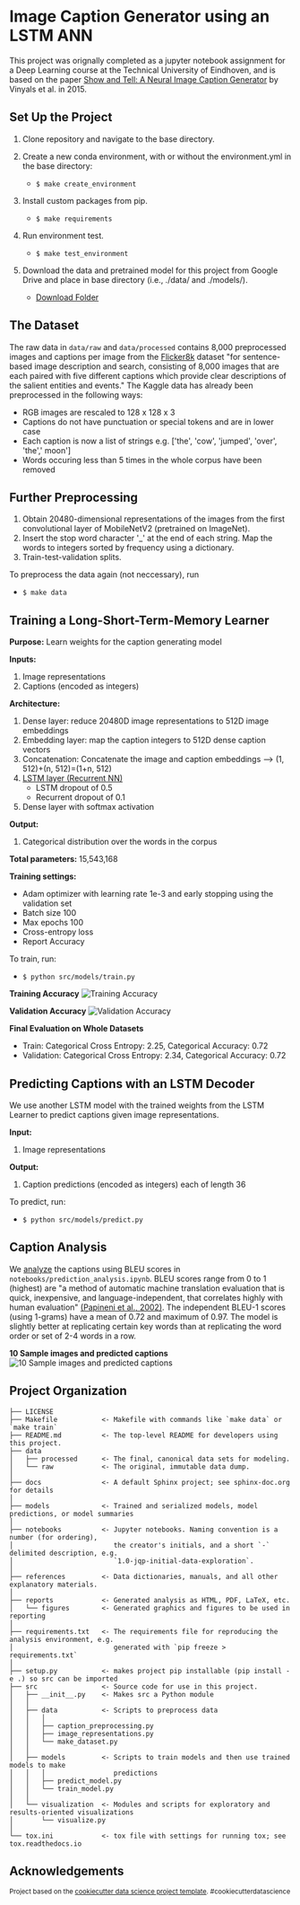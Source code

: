 Image Caption Generator using an LSTM ANN
==============================

This project was orignally completed as a jupyter notebook assignment for a Deep Learning course at the Technical University of Eindhoven, and is based on the paper [Show and Tell: A Neural Image Caption Generator](https://arxiv.org/abs/1411.4555) by Vinyals et al. in 2015.

Set Up the Project
------------
1. Clone repository and navigate to the base directory. 

2. Create a new conda environment, with or without the environment.yml in the base directory:
    - ```$ make create_environment```

3. Install custom packages from pip.
    - ```$ make requirements```

4. Run environment test.
    - ```$ make test_environment```

5. Download the data and pretrained model for this project from Google Drive and place in base directory (i.e., ./data/ and ./models/). 
    - [Download Folder](https://drive.google.com/drive/folders/1s2X-gJgibEo6AVff9HqgqJ_1EkIkFrua?usp=sharing)


The Dataset
------------
The raw data in ```data/raw``` and ```data/processed``` contains 8,000 preprocessed images and captions per image from the [Flicker8k](https://www.kaggle.com/adityajn105/flickr8k/activity) dataset "for sentence-based image description and search, consisting of 8,000 images that are each paired with five different captions which provide clear descriptions of the salient entities and events." The Kaggle data has already been preprocessed in the following ways:
- RGB images are rescaled to 128 x 128 x 3
- Captions do not have punctuation or special tokens and are in lower case
- Each caption is now a list of strings e.g. ['the', 'cow', 'jumped', 'over', 'the',' moon']
- Words occuring less than 5 times in the whole corpus have been removed

Further Preprocessing
------------
1. Obtain 20480-dimensional representations of the images from the first convolutional layer of MobileNetV2 (pretrained on ImageNet).
2. Insert the stop word character '_' at the end of each string. Map the words to integers sorted by frequency using a dictionary.
3. Train-test-validation splits.

To preprocess the data again (not neccessary), run 
- ```$ make data```

Training a Long-Short-Term-Memory Learner
------------
**Purpose:** Learn weights for the caption generating model 

**Inputs:**
1. Image representations
2. Captions (encoded as integers)

**Architecture:**
1. Dense layer: reduce 20480D image representations to 512D image embeddings
2. Embedding layer: map the caption integers to 512D dense caption vectors
3. Concatenation: Concatenate the image and caption embeddings --> (1, 512)+(n, 512)=(1+n, 512)
4. [LSTM layer (Recurrent NN)](https://www.bioinf.jku.at/publications/older/2604.pdf) 
   - LSTM dropout of 0.5
   - Recurrent dropout of 0.1
5. Dense layer with softmax activation

**Output:**
1. Categorical distribution over the words in the corpus

**Total parameters:** 15,543,168

**Training settings:**
- Adam optimizer with learning rate 1e-3 and early stopping using the validation set
- Batch size 100
- Max epochs 100
- Cross-entropy loss
- Report Accuracy

To train, run:
- ```$ python src/models/train.py```

**Training Accuracy**
![Training Accuracy](https://github.com/elizastarr/image_caption_generator/blob/master/reports/figures/LSTM_learner_training_accuracy.svg?raw=true)

**Validation Accuracy**
![Validation Accuracy](https://github.com/elizastarr/image_caption_generator/blob/master/reports/figures/LSTM_learner_validation_accuracy.svg?raw=true)

**Final Evaluation on Whole Datasets** 
- Train: Categorical Cross Entropy: 2.25, Categorical Accuracy: 0.72
- Validation: Categorical Cross Entropy: 2.34, Categorical Accuracy: 0.72

Predicting Captions with an LSTM Decoder
------------
We use another LSTM model with the trained weights from the LSTM Learner to predict captions given image representations. 

**Input:**
1. Image representations

**Output:**
1. Caption predictions (encoded as integers) each of length 36


To predict, run:
- ```$ python src/models/predict.py```

Caption Analysis
------------
We [analyze](https://github.com/elizastarr/image_caption_generator/blob/master/reports/prediction_analysis.pdf) the captions using BLEU scores in `notebooks/prediction_analysis.ipynb`. BLEU scores range from 0 to 1 (highest) are "a method of automatic machine translation evaluation that is quick, inexpensive, and language-independent, that correlates highly with human evaluation" [(Papineni et al., 2002)](https://aclanthology.org/P02-1040.pdf). The independent BLEU-1 scores (using 1-grams) have a mean of 0.72 and maximum of 0.97. The model is slightly better at replicating certain key words than at replicating the word order or set of 2-4 words in a row.

**10 Sample images and predicted captions**
![10 Sample images and predicted captions](https://github.com/elizastarr/image_caption_generator/blob/master/reports/figures/predictions.png?raw=true)

Project Organization
------------

    ├── LICENSE
    ├── Makefile           <- Makefile with commands like `make data` or `make train`
    ├── README.md          <- The top-level README for developers using this project.
    ├── data
    │   ├── processed      <- The final, canonical data sets for modeling.
    │   └── raw            <- The original, immutable data dump.
    │
    ├── docs               <- A default Sphinx project; see sphinx-doc.org for details
    │
    ├── models             <- Trained and serialized models, model predictions, or model summaries
    │
    ├── notebooks          <- Jupyter notebooks. Naming convention is a number (for ordering),
    │                         the creator's initials, and a short `-` delimited description, e.g.
    │                         `1.0-jqp-initial-data-exploration`.
    │
    ├── references         <- Data dictionaries, manuals, and all other explanatory materials.
    │
    ├── reports            <- Generated analysis as HTML, PDF, LaTeX, etc.
    │   └── figures        <- Generated graphics and figures to be used in reporting
    │
    ├── requirements.txt   <- The requirements file for reproducing the analysis environment, e.g.
    │                         generated with `pip freeze > requirements.txt`
    │
    ├── setup.py           <- makes project pip installable (pip install -e .) so src can be imported
    ├── src                <- Source code for use in this project.
    │   ├── __init__.py    <- Makes src a Python module
    │   │
    │   ├── data           <- Scripts to preprocess data
    │   │   │                
    │   │   ├── caption_preprocessing.py
    │   │   ├── image_representations.py
    │   │   └── make_dataset.py
    │   │
    │   ├── models         <- Scripts to train models and then use trained models to make
    │   │   │                 predictions
    │   │   ├── predict_model.py
    │   │   └── train_model.py
    │   │
    │   └── visualization  <- Modules and scripts for exploratory and results-oriented visualizations
    │       └── visualize.py
    │
    └── tox.ini            <- tox file with settings for running tox; see tox.readthedocs.io


Acknowledgements
------------
<p><small>Project based on the <a target="_blank" href="https://drivendata.github.io/cookiecutter-data-science/">cookiecutter data science project template</a>. #cookiecutterdatascience</small></p>
